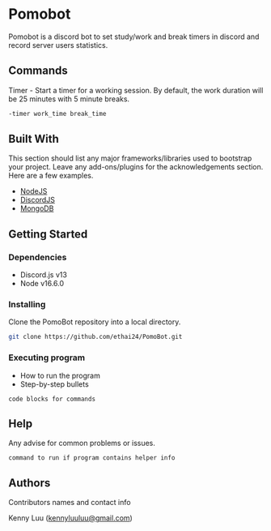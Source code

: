 # Pomobot

Pomobot is a discord bot to set study/work and break timers in discord and record server users statistics.

## Commands

Timer - Start a timer for a working session. By default, the work duration will be 25 minutes with 5 minute breaks.
```bash
-timer work_time break_time
```

## Built With

This section should list any major frameworks/libraries used to bootstrap your project. Leave any add-ons/plugins for the acknowledgements section. Here are a few examples.

* [NodeJS](https://nodejs.org/)
* [DiscordJS](https://discord.js.org/)
* [MongoDB](https://mongodb.com/)

## Getting Started

### Dependencies

* Discord.js v13
* Node v16.6.0

### Installing

Clone the PomoBot repository into a local directory.

```bash
git clone https://github.com/ethai24/PomoBot.git
```

### Executing program

* How to run the program
* Step-by-step bullets
```
code blocks for commands
```

## Help

Any advise for common problems or issues.
```
command to run if program contains helper info
```

## Authors

Contributors names and contact info

Kenny Luu (kennyluuluu@gmail.com)

<!-- ## Version History

* 0.2
    * Various bug fixes and optimizations
    * See [commit change]() or See [release history]()
* 0.1
    * Initial Release -->

<!-- ## License

This project is licensed under the [NAME HERE] License - see the LICENSE.md file for details -->

<!-- ## Acknowledgments

Inspiration, code snippets, etc.
* [awesome-readme](https://github.com/matiassingers/awesome-readme)
* [PurpleBooth](https://gist.github.com/PurpleBooth/109311bb0361f32d87a2)
* [dbader](https://github.com/dbader/readme-template)
* [zenorocha](https://gist.github.com/zenorocha/4526327)
* [fvcproductions](https://gist.github.com/fvcproductions/1bfc2d4aecb01a834b46) -->